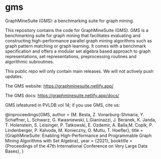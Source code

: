 # gms
GraphMineSuite (GMS): a benchmarking suite for graph mining.

This repository contains the code for GraphMineSuite (GMS).
GMS is a benchmarking suite for graph mining that facilitates evaluating and constructing high-performance parallel graph mining algorithms such as graph pattern matching or graph learning. It comes with a benchmark specification and offers a modular set algebra based approach to graph representations, set representations, preprocessing routines and algorithmic subroutines.

This public repo will only contain main releases. We will not actively push updates.

The GMS website: https://graphminesuite.netlify.app/

The GMS docs: https://graphminesuite.netlify.app/docs/

GMS isfeatured in PVLDB vol 14; if you use GMS, cite us:

@inproceedings{GMS,
  author    = {M. Besta, Z. Vonarburg-Shmaria, Y. Schaffner, L. Schwarz, G. Kwasniewski, L.Gianinazzi, J. Beránek, K. Janda, T. Holenstein, S. Leisinger, P. Tatkowski, E. Ozdemir, A. Balla,M. Copik, P. Lindenberger, P. Kalvoda, M. Konieczny, O. Mutlu, T. Hoefler},
  title     = {GraphMineSuite: Enabling High-Performance and Programmable Graph Mining Algorithms with Set Algebra},
  year      = {2021},
  booktitle = {Proceedings of the 47th International Conference on Very Large Data Bases},
}
